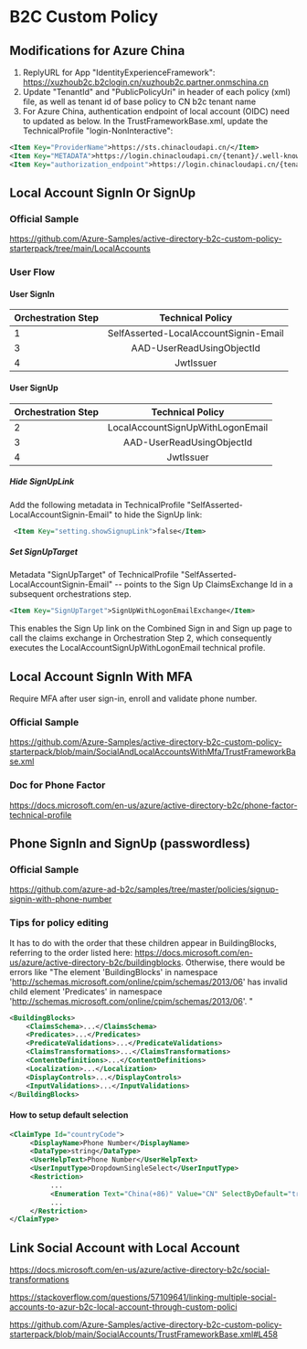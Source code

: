 # B2C Custom Policy

## Modifications for Azure China
     
1. ReplyURL for App "IdentityExperienceFramework": https://xuzhoub2c.b2clogin.cn/xuzhoub2c.partner.onmschina.cn
2. Update "TenantId" and "PublicPolicyUri" in header of each policy (xml) file, as well as tenant id of base policy to CN b2c tenant name
3. For Azure China, authentication endpoint of local account (OIDC) need to updated as below. In the TrustFrameworkBase.xml, update the TechnicalProfile "login-NonInteractive":

```xml
<Item Key="ProviderName">https://sts.chinacloudapi.cn/</Item>
<Item Key="METADATA">https://login.chinacloudapi.cn/{tenant}/.well-known/openid-configuration</Item>
<Item Key="authorization_endpoint">https://login.chinacloudapi.cn/{tenant}/oauth2/token</Item>
```

## Local Account SignIn Or SignUp

### Official Sample

https://github.com/Azure-Samples/active-directory-b2c-custom-policy-starterpack/tree/main/LocalAccounts

### User Flow

#### User SignIn

| Orchestration Step  | Technical Policy |
| :------------ |:---------------:|
| 1 | SelfAsserted-LocalAccountSignin-Email |
| 3 | AAD-UserReadUsingObjectId |
| 4 | JwtIssuer     |

#### User SignUp

| Orchestration Step  | Technical Policy |
| :------------ |:---------------:|
| 2 | LocalAccountSignUpWithLogonEmail |
| 3 | AAD-UserReadUsingObjectId |
| 4 | JwtIssuer     |

##### Hide SignUpLink

Add the following metadata in TechnicalProfile "SelfAsserted-LocalAccountSignin-Email" to hide the SignUp link:

```xml
 <Item Key="setting.showSignupLink">false</Item>
```

##### Set SignUpTarget

Metadata "SignUpTarget" of TechnicalProfile "SelfAsserted-LocalAccountSignin-Email" -- points to the Sign Up ClaimsExchange Id in a subsequent orchestrations step.
```xml
<Item Key="SignUpTarget">SignUpWithLogonEmailExchange</Item>
```
This enables the Sign Up link on the Combined Sign in and Sign up page to call the claims exchange in Orchestration Step 2, which consequently executes the LocalAccountSignUpWithLogonEmail technical profile.

## Local Account SignIn With MFA

Require MFA after user sign-in, enroll and validate phone number.

### Official Sample

https://github.com/Azure-Samples/active-directory-b2c-custom-policy-starterpack/blob/main/SocialAndLocalAccountsWithMfa/TrustFrameworkBase.xml

### Doc for Phone Factor

https://docs.microsoft.com/en-us/azure/active-directory-b2c/phone-factor-technical-profile

## Phone SignIn and SignUp (passwordless)

### Official Sample

https://github.com/azure-ad-b2c/samples/tree/master/policies/signup-signin-with-phone-number

### Tips for policy editing

It has to do with the order that these children appear in BuildingBlocks, referring to the order listed here: https://docs.microsoft.com/en-us/azure/active-directory-b2c/buildingblocks. Otherwise, there would be errors like "The element 'BuildingBlocks' in namespace 'http://schemas.microsoft.com/online/cpim/schemas/2013/06' has invalid child element 'Predicates' in namespace 'http://schemas.microsoft.com/online/cpim/schemas/2013/06'. "

```xml
<BuildingBlocks>
    <ClaimsSchema>...</ClaimsSchema>
    <Predicates>...</Predicates>
    <PredicateValidations>...</PredicateValidations>
    <ClaimsTransformations>...</ClaimsTransformations>
    <ContentDefinitions>...</ContentDefinitions>
    <Localization>...</Localization>
    <DisplayControls>...</DisplayControls>
    <InputValidations>...</InputValidations>
</BuildingBlocks>
```
#### How to setup default selection

```xml
<ClaimType Id="countryCode">
     <DisplayName>Phone Number</DisplayName>
     <DataType>string</DataType>
     <UserHelpText>Phone Number</UserHelpText>
     <UserInputType>DropdownSingleSelect</UserInputType>
     <Restriction>
          ...
          <Enumeration Text="China(+86)" Value="CN" SelectByDefault="true"/>
          ...
     </Restriction>
</ClaimType>
```

## Link Social Account with Local Account

https://docs.microsoft.com/en-us/azure/active-directory-b2c/social-transformations

https://stackoverflow.com/questions/57109641/linking-multiple-social-accounts-to-azur-b2c-local-account-through-custom-polici

https://github.com/Azure-Samples/active-directory-b2c-custom-policy-starterpack/blob/main/SocialAccounts/TrustFrameworkBase.xml#L458
